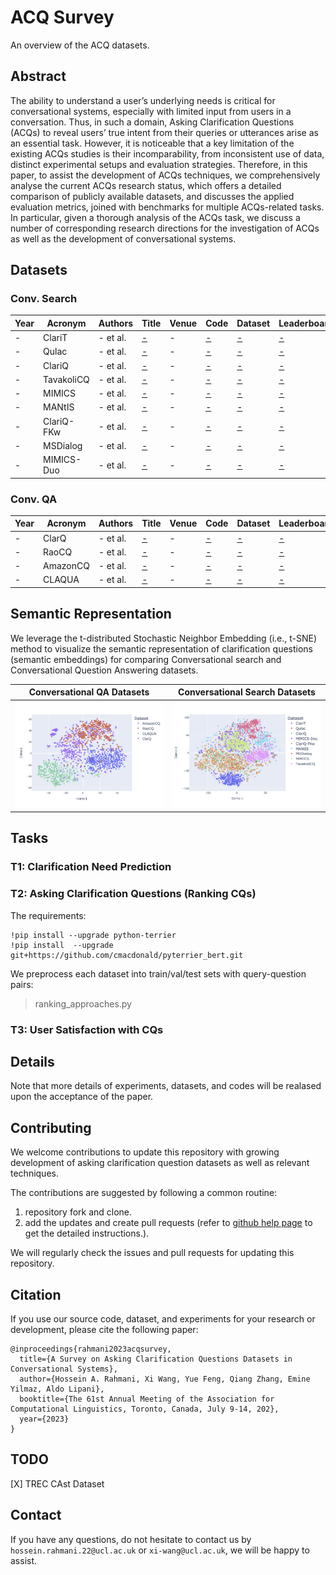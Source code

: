 # ACQ Survey

An overview of the ACQ datasets.

## Abstract
The ability to understand a user’s underlying needs is critical for conversational systems, especially with limited input from users in a conversation. Thus, in such a domain, Asking Clarification Questions (ACQs) to reveal users’ true intent from their queries or utterances arise as an essential task. However, it is noticeable that a key limitation of the existing ACQs studies is their incomparability, from inconsistent use of data, distinct experimental setups and evaluation strategies. Therefore, in this paper, to assist the development of ACQs techniques, we comprehensively analyse the current ACQs research status, which offers a detailed comparison of publicly available datasets, and discusses the applied evaluation metrics, joined with benchmarks for multiple ACQs-related tasks. In particular, given a thorough analysis of the ACQs task, we discuss a number of corresponding research directions for the investigation of ACQs as well as the development of conversational systems.

## Datasets

### Conv. Search
| Year | Acronym | Authors | Title | Venue | Code | Dataset | Leaderboard |
|------|-------|------|------|------|-------|-------|-------|
| - | ClariT | - et al. | [-](-)| - | [-](-) | [-](-) | [-]()
| - | Qulac | - et al. | [-](-)| - | [-](-) | [-](-) | [-]()
| - | ClariQ | - et al. | [-](-)| - | [-](-) | [-](-) | [-]()
| - | TavakoliCQ | - et al. | [-](-)| - | [-](-) | [-](-) | [-]()
| - | MIMICS | - et al. | [-](-)| - | [-](-) | [-](-) | [-]()
| - | MANtIS | - et al. | [-](-)| - | [-](-) | [-](-) | [-]()
| - | ClariQ-FKw | - et al. | [-](-)| - | [-](-) | [-](-) | [-]()
| - | MSDialog | - et al. | [-](-)| - | [-](-) | [-](-) | [-]()
| - | MIMICS-Duo | - et al. | [-](-)| - | [-](-) | [-](-) | [-]()

### Conv. QA
| Year | Acronym | Authors | Title | Venue | Code | Dataset | Leaderboard |
|------|-------|------|------|------|-------|-------|-------|
| - | ClarQ | - et al. | [-](-)| - | [-](-) | [-](-) | [-]()
| - | RaoCQ | - et al. | [-](-)| - | [-](-) | [-](-) | [-]()
| - | AmazonCQ | - et al. | [-](-)| - | [-](-) | [-](-) | [-]()
| - | CLAQUA | - et al. | [-](-)| - | [-](-) | [-](-) | [-]()

## Semantic Representation
We leverage the t-distributed Stochastic Neighbor Embedding (i.e., t-SNE) method to visualize the semantic representation of clarification questions (semantic embeddings) for comparing Conversational search and Conversational Question Answering datasets.

Conversational QA Datasets         |  Conversational Search Datasets
:-------------------------:|:-------------------------:
![](./figures/tsne_convqa_datasets.png)  |  ![](./figures/tsne_convsearch_datasets.png)

## Tasks

### T1: Clarification Need Prediction

### T2: Asking Clarification Questions (Ranking CQs)

The requirements:
```
!pip install --upgrade python-terrier
!pip install  --upgrade git+https://github.com/cmacdonald/pyterrier_bert.git
```

We preprocess each dataset into train/val/test sets with query-question pairs:

> ranking_approaches.py

### T3: User Satisfaction with CQs

## Details

Note that more details of experiments, datasets, and codes will be realased upon the acceptance of the paper. 

## Contributing

We welcome contributions to update this repository with growing development of asking clarification question datasets as well as relevant techniques. 

The contributions are suggested by following a common routine:
1. repository fork and clone.
2. add the updates and create pull requests (refer to [github help page](https://docs.github.com/en/pull-requests/collaborating-with-pull-requests/proposing-changes-to-your-work-with-pull-requests/creating-a-pull-request) to get the detailed instructions.).

We will regularly check the issues and pull requests for updating this repository.

## Citation
If you use our source code, dataset, and experiments for your research or development, please cite the following paper:

```
@inproceedings{rahmani2023acqsurvey,
  title={A Survey on Asking Clarification Questions Datasets in Conversational Systems},
  author={Hossein A. Rahmani, Xi Wang, Yue Feng, Qiang Zhang, Emine Yilmaz, Aldo Lipani},
  booktitle={The 61st Annual Meeting of the Association for Computational Linguistics, Toronto, Canada, July 9-14, 202},
  year={2023}
}
```
## TODO

[X] TREC CAst Dataset

## Contact
If you have any questions, do not hesitate to contact us by `hossein.rahmani.22@ucl.ac.uk` or `xi-wang@ucl.ac.uk`, we will be happy to assist.
